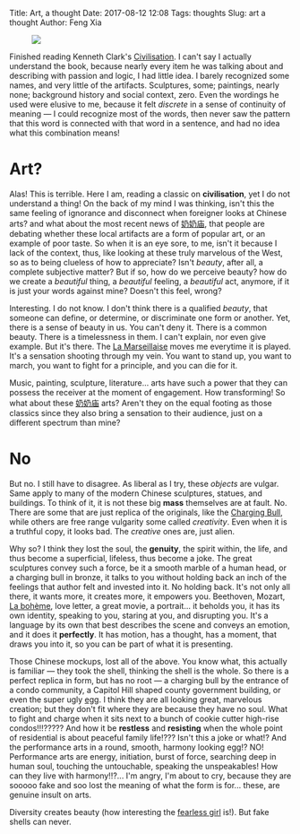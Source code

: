 Title: Art, a thought
Date: 2017-08-12 12:08
Tags: thoughts
Slug: art a thought
Author: Feng Xia


<figure class="col l6 m6 s12">
  <img src="{{SITEURL}}/images/arts.jpg"/>
</figure>

Finished reading Kenneth Clark's [Civilisation][1]. I can't say I
actually understand the book, because nearly every item he was talking
about and describing with passion and logic, I had little idea. I
barely recognized some names, and very little of the
artifacts. Sculptures, some; paintings, nearly none; background
history and social context, zero. Even the wordings he used were
elusive to me, because it felt _discrete_ in a sense of continuity of
meaning &mdash; I could recognize most of the words, then never saw
the pattern that this word is connected with that word in a sentence,
and had no idea what this combination means!

[1]: https://www.wikiwand.com/en/Civilisation_(TV_series)

# Art?

Alas! This is terrible. Here I am, reading a classic on
**civilisation**, yet I do not understand a thing! On the back of my
mind I was thinking, isn't this the same feeling of ignorance and
disconnect when foreigner looks at Chinese arts? and what about the
most recent news of [奶奶庙][2], that people are debating whether
these local artifacts are a form of popular art, or an example of poor
taste. So when it is an eye sore, to me, isn't it because I lack of
the context, thus, like looking at these truly marvelous of the West,
so as to being clueless of how to appreciate? Isn't _beauty_, after
all, a complete subjective matter? But if so, how do we perceive
beauty? how do we create a _beautiful_ thing, a _beautiful_ feeling, 
a _beautiful_ act, anymore, if it is just your words against mine?
Doesn't this feel, wrong?

[2]: http://www.baike.com/wiki/%E5%A5%B6%E5%A5%B6%E5%BA%99

Interesting. I do not know. I don't think there is a qualified
_beauty_, that someone can define, or determine, or discriminate one
form or another. Yet, there is a sense of beauty in us. You can't deny
it. There is a common beauty. There is a timelessness in them. I can't
explain, nor even give example. But it's
there. The [La Marseillaise][3] moves me everytime it is played. It's
a sensation shooting through my vein.  You want to stand up, you want
to march, you want to fight for a principle, and you can die for it.

[3]: https://www.wikiwand.com/en/La_Marseillaise

Music, painting, sculpture, literature... arts have such a power that
they can possess the receiver at the moment of engagement. How
transforming! So what about these [奶奶庙][2] arts? Aren't they on the
equal footing as those classics since they also bring a sensation to
their audience, just on a different spectrum than mine?

# No

But no. I still have to disagree. As liberal as I try, these _objects_
are vulgar. Same apply to many of the modern Chinese sculptures,
statues, and buildings. To think of it, it is not these big **mass**
themselves are at fault. No. There are some that are just replica of
the originals, like the [Charging Bull][4], while others are free
range vulgarity some called _creativity_. Even when it is a truthful
copy, it looks bad. The _creative_ ones are, just alien.


[4]: https://www.wikiwand.com/en/Charging_Bull

Why so? I think they lost the soul, the **genuity**, the spirit
within, the life, and thus become a superficial, lifeless, 
thus become a joke. The great sculptures
convey such a force, be it a smooth marble of a human head, or a
charging bull in bronze, it talks to you without holding back an inch
of the feelings that author felt and invested into it. No holding
back. It's not only all there, it wants more, it creates more, it
empowers you. Beethoven, Mozart, [La bohème][5], love letter, a great
movie, a portrait... it beholds you, it has its own identity, speaking
to you, staring at you, and disrupting you. It's a language by its own
that best describes the scene and conveys an emotion, and it does it
**perfectly**. It has motion,
has a thought, has a moment, that draws you into it, so you can be
part of what it is presenting.

[5]: https://www.wikiwand.com/en/La_boh%C3%A8me

Those Chinese mockups, lost all of the above. You know what, this
actually is familiar &mdash; they took the shell, thinking the shell
is the whole. So there is a perfect replica in form, but has no root
&mdash; a charging bull by the entrance of a condo community, a
Capitol Hill  shaped county government building, or even the super
ugly [egg][6]. I think they are all looking great, marvelous
creation; but they don't fit where they are because they have no soul.
What to fight and charge when it sits next to a bunch of cookie cutter
high-rise condos!!!????? And how it be **restless** and **resisting**
when the whole point of residential is about peaceful family life!???
Isn't this a joke or what!? And the performance arts in a round,
smooth, harmony looking egg!? NO! Performance arts are energy,
initiation, burst of force, searching deep in human soul, touching the
untouchable, speaking the unspeakables! How can they live with
harmony!!?... I'm angry, I'm about to cry, because they are sooooo
fake and soo lost the meaning of what the form is for... these, are
genuine insult on arts. 

[6]: https://www.wikiwand.com/en/National_Centre_for_the_Performing_Arts_(China)

Diversity creates beauty (how interesting the
[fearless girl][7] is!). But fake shells can never.

[7]: https://www.wikiwand.com/en/Fearless_Girl



